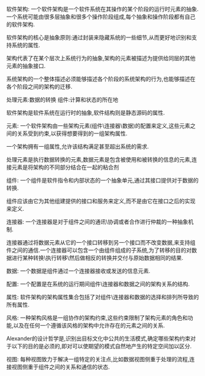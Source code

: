 
软件架构: 一个软件架构是一个软件系统在其操作的某个阶段的运行时元素的抽象.一个系统可能由很多层抽象和很多个操作阶段组成,每个抽象和操作阶段都有自己的软件架构.

软件架构的核心是抽象原则:通过封装来隐藏系统的一些细节,从而更好地识别和支持系统的属性.

架构代表了在某个层次上系统行为的抽象,架构的元素被描述为提供给同层的其他元素的抽象接口.

系统架构的一个整体描述必须能够描述各个阶段的系统架构的行为,也能够描述在各个阶段之间的架构的迁移.

处理元素:数据的转换
组件:计算和状态的所在地

软件架构是软件系统在运行时的抽象,软件结构则是静态源码的属性.

元素: 一个软件架构由一些架构元素(组件\连接器\数据)的配置来定义,这些元素之间的关系受到约束,以获得想要得到的一组架构属性.

一个架构拥有一组属性,允许该结构满足甚至超出系统的需求.

处理元素是执行数据转换的元素,数据元素是包含被使用和被转换的信息的元素,连接元素是将架构的不同部分结合在一起的粘合剂

组件: 一个组件是软件指令和内部状态的一个抽象单元,通过其接口提供对于数据的转换.

组件应该由它为其他组建提供的接口和服务来定义,而不是由它在接口之后的实现来定义.

连接器: 一个连接器是对于组件之间的通讯\协调或者合作进行仲裁的一种抽象机制.

连接器通过将数据元素从它的一个接口转移到另一个接口而不改变数据,来支持组件之间的通信.一个连接器可以包含一个由组件组成的子系统,为了转移的目的对数据进行某种转换\执行转移\然后做相反的转换并交付与原始数据相同的结果.

数据: 一个数据是组件通过一个连接器接收或发送的信息元素.

配置: 一个配置是在系统的运行期间组件\连接器和数据之间的架构关系的结构.

属性: 软件架构的架构属性集合包括了对组件\连接器和数据的选择和排列所导致的所有属性.

风格: 一种架构风格是一组协作的架构约束,这些约束限制了架构元素的角色和功能,以及在任何一个遵循该风格的架构中允许存在的元素之间的关系.

Alexander的设计哲学是,识别出目标文化中公共的生活模式,确定哪些架构约束对于以下的目的是必须的,即对可以使期望的模式自然地产生的特定空间加以区分.

视图: 每种视图致力于解决一组特定的关注点,比如数据视图侧重于处理的流程,连接视图侧重于组件之间的关系和通信的状态.